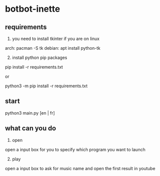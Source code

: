 # botbot-inette

## requirements

1. you need to install tkinter if you are on linux

arch: pacman -S tk
debian: apt install python-tk

2. install python pip packages

pip install -r requirements.txt

or

python3 -m pip install -r requirements.txt

## start

python3 main.py [en | fr]

## what can you do

1. open

open a input box for you to specify which program you want to launch

2. play

open a input box to ask for music name and open the first result in youtube
